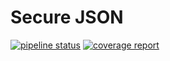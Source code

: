 # Secure JSON
[![pipeline status](https://gitlab.com/curquhart/secure-json/badges/master/pipeline.svg)](https://gitlab.com/curquhart/secure-json/commits/master)
[![coverage report](https://gitlab.com/curquhart/secure-json/badges/master/coverage.svg)](https://gitlab.com/curquhart/secure-json/commits/master)
